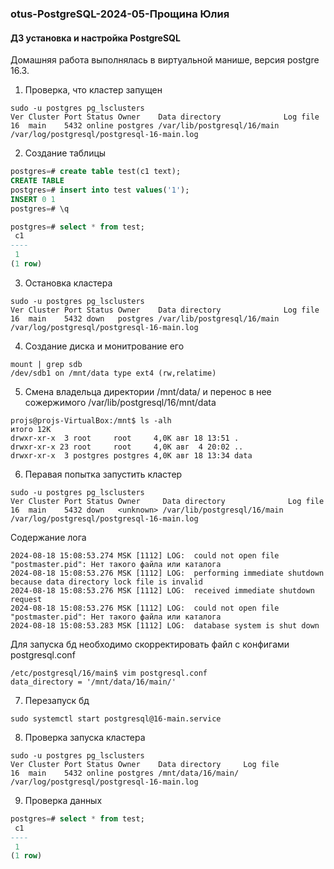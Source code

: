 ### otus-PostgreSQL-2024-05-Прощина Юлия
#### ДЗ установка и настройка PostgreSQL
Домашняя работа выполнялась в виртуальной манише, версия postgre 16.3.


1) Проверка, что кластер запущен
```
sudo -u postgres pg_lsclusters
Ver Cluster Port Status Owner    Data directory              Log file
16  main    5432 online postgres /var/lib/postgresql/16/main /var/log/postgresql/postgresql-16-main.log
```
2) Создание таблицы
```sql
postgres=# create table test(c1 text);
CREATE TABLE
postgres=# insert into test values('1');
INSERT 0 1
postgres=# \q
```
```sql
postgres=# select * from test;
 c1 
----
 1
(1 row)
```
3) Остановка кластера
```
sudo -u postgres pg_lsclusters
Ver Cluster Port Status Owner    Data directory              Log file
16  main    5432 down   postgres /var/lib/postgresql/16/main /var/log/postgresql/postgresql-16-main.log
```
4) Создание диска и монитрование его
```
mount | grep sdb
/dev/sdb1 on /mnt/data type ext4 (rw,relatime)
```
5) Смена владельца директории /mnt/data/ и перенос в нее сожержимого /var/lib/postgresql/16/mnt/data
```console
projs@projs-VirtualBox:/mnt$ ls -alh
итого 12K
drwxr-xr-x  3 root     root     4,0K авг 18 13:51 .
drwxr-xr-x 23 root     root     4,0K авг  4 20:02 ..
drwxr-xr-x  3 postgres postgres 4,0K авг 18 13:34 data
```
6) Перавая попытка запустить кластер
```
sudo -u postgres pg_lsclusters
Ver Cluster Port Status Owner     Data directory              Log file
16  main    5432 down   <unknown> /var/lib/postgresql/16/main /var/log/postgresql/postgresql-16-main.log
```
Содержание лога
```
2024-08-18 15:08:53.274 MSK [1112] LOG:  could not open file "postmaster.pid": Нет такого файла или каталога
2024-08-18 15:08:53.276 MSK [1112] LOG:  performing immediate shutdown because data directory lock file is invalid
2024-08-18 15:08:53.276 MSK [1112] LOG:  received immediate shutdown request
2024-08-18 15:08:53.276 MSK [1112] LOG:  could not open file "postmaster.pid": Нет такого файла или каталога
2024-08-18 15:08:53.283 MSK [1112] LOG:  database system is shut down
```
Для запуска бд необходимо скорректировать файл с конфигами postgresql.conf
```
/etc/postgresql/16/main$ vim postgresql.conf
data_directory = '/mnt/data/16/main/'        
```
7) Перезапуск бд
```
sudo systemctl start postgresql@16-main.service
```
8) Проверка запуска кластера
```
sudo -u postgres pg_lsclusters
Ver Cluster Port Status Owner    Data directory     Log file
16  main    5432 online postgres /mnt/data/16/main/ /var/log/postgresql/postgresql-16-main.log
```
9) Проверка данных
```sql
postgres=# select * from test;
 c1 
----
 1
(1 row)
```


